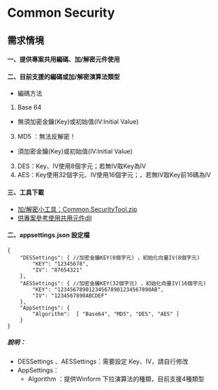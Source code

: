 # Common Security
## 需求情境
#### 一、提供專案共用編碼、加/解密元件使用
#### 二、目前支援的編碼或加/解密演算法類型
- 編碼方法
1. Base 64
- 無須加密金鑰(Key)或初始值(IV:Initial Value)
3. MD5 ：無法反解密！
- 須加密金鑰(Key)或初始值(IV:Initial Value)
3. DES：Key、IV使用8個字元；若無IV取Key為IV
4. AES：Key使用32個字元、IV使用16個字元；，若無IV取Key前16碼為IV
#### 三、工具下載
- [加/解密小工具：Common.SecurityTool.zip](https://drive.google.com/file/d/15Fv6m6KY28uJAjSsL5lGx3HDLOWDubbA/view?usp=sharing)
- [供專案參考使用共用元件dll](https://drive.google.com/file/d/1YLlUo-mEwSG8kMQ7bEB1uTtIJaUP4URR/view?usp=sharing)

#### 二、appsettings.json 設定檔
```
{
    "DESSettings": { //加密金鑰KEY(8個字元) ，初始化向量IV(8個字元)
        "KEY": "12345678",
        "IV": "87654321"
    },
    "AESSettings": { //加密金鑰KEY(32個字元) ，初始化向量IV(16個字元)
        "KEY": "123456789012345678901234567890AB",
        "IV": "1234567890ABCDEF"
    },
    "AppSettings": {
        "Algorithm":  [ "Base64", "MD5", "DES", "AES" ] 
    }
}
```

#####  說明：
- DESSettings 、AESSettings：需要設定 Key、IV，請自行修改
-  AppSettings：
    - Algorithm ：提供Winform 下拉演算法的種類，目前支援4種類型
